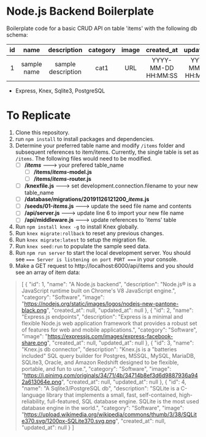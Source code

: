 # Node.js Backend Boilerplate

Boilerplate code for a basic CRUD API on table 'items' with the following db schema:

| id |     name    |     description    | category | image |      created_at     |      updated_at     |
|:--:|:-----------:|:------------------:|:--------:|:-----:|:-------------------:|:-------------------:|
|  1 | sample name | sample description |   cat1   |  URL  | YYYY-MM-DD HH:MM:SS | YYYY-MM-DD HH:MM:SS |


- Express, Knex, Sqlite3, PostgreSQL

# To Replicate
1. Clone this repository.
2. run `npm install` to install packages and dependencies.
3. Determine your preferred table name and modify `/items` folder and subsequent references to item/items. Currently, the single table is set as `/items`. The following files would need to be modified.
	 - [ ] **/*items*** ---> your prefered table_name
		 - [ ] **/items/*items*-model.js**
		 - [ ] **/items/*items*-router.js**
	 - [ ] **/knexfile.js** ---> set development.connection.filename to your new table_name
	 - [ ] **/database/migrations/20191126121200_*items*.js**
	 - [ ] **/seeds/01-*items*.js** ---> update the seed file name and contents
	 - [ ] **/api/server.js** ---> update line 6 to import your new file name
	 - [ ] **/api/middleware.js** ---> update references to 'items' table
4. Run `npm install knex -g` to install Knex globally.
5. Run `knex migrate:rollback` to reset any previous changes.
6. Run `knex migrate:latest` to setup the migration file.
7. Run `knex seed:run` to populate the sample seed data.
8. Run `npm run server` to start the local development server. You should see `=== Server is listening on port PORT ===` in your console.
9. Make a GET request to http://localhost:6000/api/items and you should see an array of item data:
> [
	  {
	    "id": 1,
	    "name": "A Node.js backend",
	    "description": "Node.js® is a JavaScript runtime built on Chrome's V8 		JavaScript engine.",
	    "category": "Software",
	    "image": "https://nodejs.org/static/images/logos/nodejs-new-pantone-black.png",
	    "created_at": null,
	    "updated_at": null
  },
  {
    "id": 2,
    "name": "Express.js endpoints",
    "description": "Express is a minimal and flexible Node.js web application framework that provides a robust set of features for web and mobile applications.",
    "category": "Software",
    "image": "https://expressjs.com/images/express-facebook-share.png",
    "created_at": null,
    "updated_at": null
  },
  {
    "id": 3,
    "name": "Knex.js db connector",
    "description": "Knex.js is a \"batteries included\" SQL query builder for Postgres, MSSQL, MySQL, MariaDB, SQLite3, Oracle, and Amazon Redshift designed to be flexible, portable, and fun to use.",
    "category": "Software",
    "image": "https://i.pinimg.com/originals/34/71/4b/34714b8ef3d6d9887936a942a613064e.png",
    "created_at": null,
    "updated_at": null
  },
  {
    "id": 4,
    "name": "A Sqlite3/PostgreSQL db",
    "description": "SQLite is a C-language library that implements a small, fast, self-contained, high-reliability, full-featured, SQL database engine. SQLite is the most used database engine in the world.",
    "category": "Software",
    "image": "https://upload.wikimedia.org/wikipedia/commons/thumb/3/38/SQLite370.svg/1200px-SQLite370.svg.png",
    "created_at": null,
    "updated_at": null
  }
]